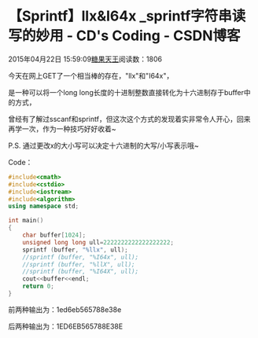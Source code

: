 # 【Sprintf】llx&I64x _sprintf字符串读写的妙用 - CD's Coding - CSDN博客





2015年04月22日 15:59:09[糖果天王](https://me.csdn.net/okcd00)阅读数：1806








今天在网上GET了一个相当棒的存在，"llx"和"I64x"，

是一种可以将一个long long长度的十进制整数直接转化为十六进制存于buffer中的方式，

曾经有了解过sscanf和sprintf，但这次这个方式的发现着实非常令人开心，回来再学一次，作为一种技巧好好收着~

P.S. 通过更改x的大小写可以决定十六进制的大写/小写表示哦~




Code：



```cpp
#include<cmath>
#include<cstdio>
#include<iostream>
#include<algorithm>
using namespace std;

int main()
{
	char buffer[1024];
	unsigned long long ull=2222222222222222222;
	sprintf (buffer, "%llx", ull);
	//sprintf (buffer, "%I64x", ull);
	//sprintf (buffer, "%llX", ull);
	//sprintf (buffer, "%I64X", ull);
	cout<<buffer<<endl;
	return 0;
}
```


前两种输出为：1ed6eb565788e38e

后两种输出为：1ED6EB565788E38E



